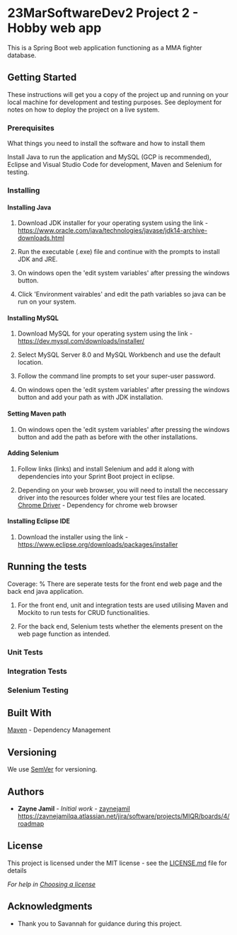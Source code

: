 # 23MarSoftwareDev2 Project 2 - Hobby web app

This is a Spring Boot web application functioning as a MMA fighter database.

## Getting Started

These instructions will get you a copy of the project up and running on your local machine for development and testing purposes. See deployment for notes on how to deploy the project on a live system.

### Prerequisites

What things you need to install the software and how to install them

Install Java to run the application and MySQL (GCP is recommended), Eclipse and Visual Studio Code for development, Maven and Selenium for testing.

### Installing

#### Installing Java

1. Download JDK installer for your operating system using the link - https://www.oracle.com/java/technologies/javase/jdk14-archive-downloads.html

2. Run the executable (.exe) file and continue with the prompts to install JDK and JRE.

3. On windows open the 'edit system variables' after pressing the windows button.

4. Click 'Environment vairables' and edit the path variables so java can be run on your system.

#### Installing MySQL

1. Download MySQL for your operating system using the link - https://dev.mysql.com/downloads/installer/

2. Select MySQL Server 8.0 and MySQL Workbench and use the default location.

3. Follow the command line prompts to set your super-user password.

4. On windows open the 'edit system variables' after pressing the windows button and add your path as with JDK installation.

#### Setting Maven path

1. On windows open the 'edit system variables' after pressing the windows button and add the path as before with the other installations.

#### Adding Selenium

1. Follow links (links) and install Selenium and add it along with dependencies into your Sprint Boot project in eclipse.

2. Depending on your web browser, you will need to install the neccessary driver into the resources folder where your test files are located. [Chrome Driver](https://chromedriver.storage.googleapis.com/index.html) - Dependency for chrome web browser

#### Installing Eclipse IDE

1. Download the installer using the link - https://www.eclipse.org/downloads/packages/installer

## Running the tests
Coverage: %
There are seperate tests for the front end web page and the back end java application.

1. For the front end, unit and integration tests are used utilising Maven and Mockito to run tests for CRUD functionalities.

2. For the back end, Selenium tests whether the elements present on the web page function as intended.

### Unit Tests 
### Integration Tests
### Selenium Testing

## Built With

[Maven](https://maven.apache.org/) - Dependency Management

## Versioning

We use [SemVer](http://semver.org/) for versioning.

## Authors

* **Zayne Jamil** - *Initial work* - [zaynejamil](https://github.com/zaynejamilQA)
https://zaynejamilqa.atlassian.net/jira/software/projects/MIQR/boards/4/roadmap

## License

This project is licensed under the MIT license - see the [LICENSE.md](LICENSE.md) file for details 

*For help in [Choosing a license](https://choosealicense.com/)*

## Acknowledgments

* Thank you to Savannah for guidance during this project.
